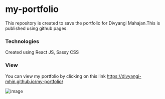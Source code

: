 # my-portfolio
This repository is created to save the portfolio for Divyangi Mahajan.This is published using github pages. 

### Technologies
Created using React JS, Sassy CSS

### View
You can view my portfolio by clicking on this link <a>https://divyangi-mhjn.github.io/my-portfolio/</a>

![image](https://github.com/user-attachments/assets/3fda378a-ff65-4498-86a6-edeec6c5e0be)


